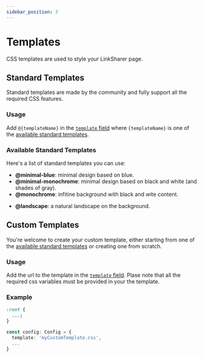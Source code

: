 ```yaml
---
sidebar_position: 3
---
```


# Templates

CSS templates are used to style your LinkSharer page.

## Standard Templates

Standard templates are made by the community and fully support all the required CSS features.

### Usage

Add `@{templateName}` in the [`template` field](configuration) where `{templateName}` is one of the [available standard templates](#available-standard-templates).

### Available Standard Templates

Here's a list of standard templates you can use:

- **@minimal-blue**: minimal design based on blue.
- **@minimal-monochrome**: minimal design based on black and white (and shades of gray).
- **@monochrome**: infitine background with black and wite content.
* **@landscape**: a natural landscape on the background.

## Custom Templates

You're welcome to create your custom template, either starting from one of the [available standard templates](#available-standard-templates) or creating one from scratch.

### Usage

Add the url to the template in the [`template` field](configuration).
Plase note that all the required css variables must be provided in your the template.

### Example

```css title="static/myCustomTemplate.css"
:root {
  ...;
}
```

```ts title="user/config.ts"
const config: Config = {
  template: 'myCustomTemplate.css',
  ...
}
```
